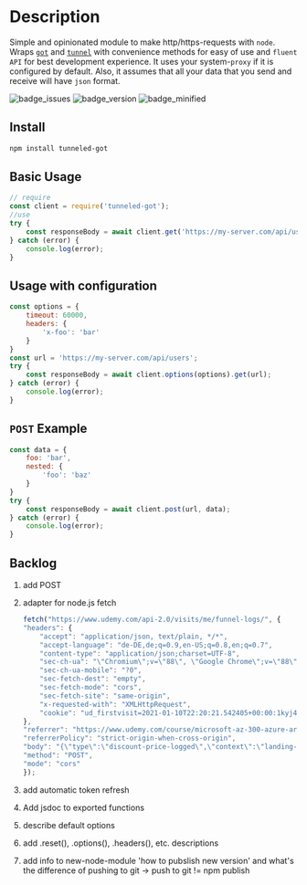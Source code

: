 # Description

Simple and opinionated module to make http/https-requests with ```node```.
Wraps [```got```](https://www.npmjs.com/package/got) and [```tunnel```](https://www.npmjs.com/package/tunnel) with convenience methods for easy of use and ```fluent API``` for best development experience.
It uses your system-```proxy``` if it is configured by default.
Also, it assumes that all your data that you send and receive will have ```json``` format.

![badge_issues](https://img.shields.io/github/issues/HansKre/tunneled-got)
![badge_version](https://img.shields.io/npm/v/tunneled-got)
![badge_minified](https://img.shields.io/bundlephobia/min/tunneled-got)

## Install

```bash
npm install tunneled-got
```

## Basic Usage

```js
// require
const client = require('tunneled-got');
//use
try {
    const responseBody = await client.get('https://my-server.com/api/users');
} catch (error) {
    console.log(error);
}
```

## Usage with configuration

```js
const options = {
    timeout: 60000,
    headers: {
        'x-foo': 'bar'
    }
}
const url = 'https://my-server.com/api/users';
try {
    const responseBody = await client.options(options).get(url);
} catch (error) {
    console.log(error);
}
```

## ```POST``` Example

```js
const data = {
    foo: 'bar',
    nested: {
        'foo': 'baz'
    }
}
try {
    const responseBody = await client.post(url, data);
} catch (error) {
    console.log(error);
}
```

## Backlog

1. add POST
2. adapter for node.js fetch

    ```js
    fetch("https://www.udemy.com/api-2.0/visits/me/funnel-logs/", {
    "headers": {
        "accept": "application/json, text/plain, */*",
        "accept-language": "de-DE,de;q=0.9,en-US;q=0.8,en;q=0.7",
        "content-type": "application/json;charset=UTF-8",
        "sec-ch-ua": "\"Chromium\";v=\"88\", \"Google Chrome\";v=\"88\", \";Not A Brand\";v=\"99\"",
        "sec-ch-ua-mobile": "?0",
        "sec-fetch-dest": "empty",
        "sec-fetch-mode": "cors",
        "sec-fetch-site": "same-origin",
        "x-requested-with": "XMLHttpRequest",
        "cookie": "ud_firstvisit=2021-01-10T22:20:21.542405+00:00:1kyj4Q:mvLmWNxdjkYbJcNvlSouynO8m2A; __udmy_2_v57r=349964d37e9e49e793d3dc11052cf695; EUCookieMessageShown=true; _ga=GA1.2.730803978.1610317224; _gcl_au=1.1.1506713931.1610317228; __ssid=8fdcc55a867297a12f63ed6e349d416; _rdt_uuid=1610317228934.80010b04-91bd-4e3b-ab2c-9f42d8a1cc68; ki_t=1610317230279%3B1610317230279%3B1610317230279%3B1%3B1; ki_r=aHR0cHM6Ly93d3cuZ29vZ2xlLmNvbS8%3D; IR_PI=0c7d4984-5392-11eb-98cd-42010a246629%7C1610403628718; _fbp=fb.1.1610317231408.933362796; stc111655=tsa:0:20210110225034|env:1%7C20210210222034%7C20210110225034%7C1%7C1014623:20220110222034|uid:1610317234656.688227462.2575684.111655.244268205.9:20220110222034|srchist:1014623%3A1%3A20210210222034:20220110222034; __cfduid=db5e0ced89177eba90d253197dcc2231c1613071628; evi=SlFILR4SV3ZKURhxXFpXdkpRXSBMWEJ5CUcHYxhAT31MDgdjCwEAKlMQCXsVQEd1BEAJexVAAy0TSRx1X1FZbkdREXATH1luQgQJexVAR34ERwl7FUADLRNJHndWVFluR1ERcBNOV38AQxljVBlXOlBREXZZV0VgEwUJe18fWW4DRhJ5TFgObkcSCXtYV0N0HVFdY1RTCDFM; OptanonAlertBoxClosed=2021-02-11T19:32:21.434Z; OptanonConsent=isIABGlobal=false&datestamp=Thu+Feb+11+2021+20%3A32%3A21+GMT%2B0100+(Mitteleurop%C3%A4ische+Normalzeit)&version=6.10.0&hosts=&consentId=11946a69-d12d-474d-93f9-9cf7b415a61b&interactionCount=2&landingPath=NotLandingPage&groups=C0003%3A0%2CC0004%3A0%2CC0001%3A1%2CC0002%3A0&AwaitingReconsent=false; ud_rule_vars=\"eJx9zU2KwzAMhuGrBG9nEiQ5f_JZAsa1lY6ZDmZsp5vSuzfQFtpNV9q8j76Lqi4fpUqw51hiTdnonnnsg56EpWeZWAcdPCIM5NeRB-NT-o2iTKMuizq5Um1Nm_-xNbt1jd6WtGUv9uxydIeTLHu5KBfKor6bB_B7UuQ-aWv8e0QEhC1Qi9ggG42mnzqYadbwBWAAXj5k-d9kv8HVN4wtQkNkCAxRxwhM-IrXmHd1H_5ksRv0jDQ-7VVdb3hDV9A=:1lAHhV:Uws-6QYbF8hwsn-JMuawJLKM8XI\"; exaff=%7B%22start_date%22%3A%222021-02-11T19%3A30%3A26.546558Z%22%2C%22code%22%3A%22QbEBYSLNfPU-lkAmGSaUnTMaF5veN3Iixw%22%2C%22merchant_id%22%3A39197%2C%22aff_type%22%3A%22LS%22%2C%22aff_id%22%3A55780%7D:1lAHhV:K78wQN80otDIORQi_DMVyyAjWgY; __cfruid=dea4775095cbfdc5af18d2813fc2ed427f179b6c-1613210247; seen=1; __cf_bm=866d6f393d41f582d8b6ffee93a1611450d19aeb-1613243567-1800-AVo06kIGjUG7bHXCZEmRXmS/2GGpVtM7LtxYukNsBqED5o4n4kQ7lvBNHuOatASpjx+RjHPiisCVh393Tt16yJc=; eventing_session_id=0ciCCFYcQWmqv3BQOuJfWA-1613245801282"
    },
    "referrer": "https://www.udemy.com/course/microsoft-az-300-azure-architect-technologies/",
    "referrerPolicy": "strict-origin-when-cross-origin",
    "body": "{\"type\":\"discount-price-logged\",\"context\":\"landing-page\",\"subcontext\":\"landing-page\",\"context2\":\"\",\"subcontext2\":\"\",\"currency\":\"€\",\"course_ids\":\"2193468\",\"list_price\":\"79.99\",\"discount_price\":\"11,99\"}",
    "method": "POST",
    "mode": "cors"
    });
    ```

3. add automatic token refresh
4. Add jsdoc to exported functions
5. describe default options
6. add .reset(), .options(), .headers(), etc. descriptions
7. add info to new-node-module 'how to pubslish new version' and what's the difference of pushing to git -> push to git != npm publish
